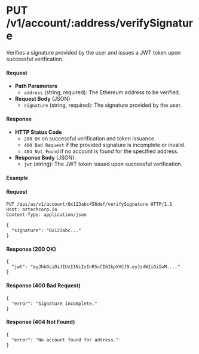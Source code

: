 # PUT /v1/account/:address/verifySignature

Verifies a signature provided by the user and issues a JWT token upon successful verification.

#### Request

* **Path Parameters**
  * `address` (string, required): The Ethereum address to be verified.
* **Request Body** (JSON)
  * `signature` (string, required): The signature provided by the user.

#### Response

* **HTTP Status Code**
  * `200 OK` on successful verification and token issuance.
  * `400 Bad Request` if the provided signature is incomplete or invalid.
  * `404 Not Found` if no account is found for the specified address.
* **Response Body** (JSON):
  * `jwt` (string): The JWT token issued upon successful verification.

#### Example

#### Request

```
PUT /api/as/v1/account/0x123abc456def/verifySignature HTTP/1.1
Host: aztechcorp.io
Content-Type: application/json

{
  "signature": "0x123abc..."
}

```

#### Response (200 OK)

```
{
  "jwt": "eyJhbGciOiJIUzI1NiIsInR5cCI6IkpXVCJ9.eyJzdWIiOiIwM...."
}
```

#### Response (400 Bad Request)

```
{
  "error": "Signature incomplete."
}
```

#### Response (404 Not Found)

```
{
  "error": "No account found for address."
}
```
